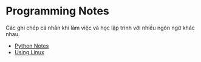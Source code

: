 # Programming Notes

Các ghi chép cá nhân khi làm việc và học lập trình với nhiều ngôn ngữ khác nhau.


- [Python Notes](./Python.md)
- [Using Linux](./Linux.md)
